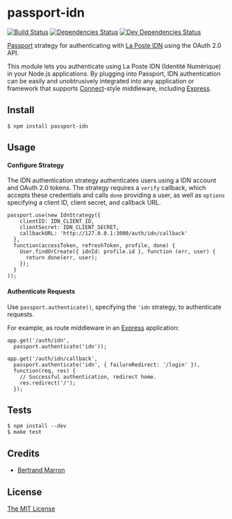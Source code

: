 # passport-idn

[![Build Status](https://secure.travis-ci.org/tusbar/passport-idn.svg?branch=master)](https://travis-ci.org/tusbar/passport-idn)
[![Dependencies Status](https://david-dm.org/tusbar/passport-idn.svg)](https://david-dm.org/tusbar/passport-idn)
[![Dev Dependencies Status](https://david-dm.org/tusbar/passport-idn/dev-status.svg)](https://david-dm.org/tusbar/passport-idn#info=devDependencies)

[Passport](http://passportjs.org/) strategy for authenticating with
[La Poste IDN](https://developpeurs.idn.laposte.fr) using the OAuth 2.0
API.

This module lets you authenticate using La Poste IDN (Identité
Numérique) in your Node.js applications.  By plugging into Passport, IDN
authentication can be easily and unobtrusively integrated into any
application or framework that supports
[Connect](http://www.senchalabs.org/connect/)-style middleware,
including [Express](http://expressjs.com/).

## Install

    $ npm install passport-idn

## Usage

#### Configure Strategy

The IDN authentication strategy authenticates users using a IDN account
and OAuth 2.0 tokens.  The strategy requires a `verify` callback, which
accepts these credentials and calls `done` providing a user, as well as
`options` specifying a client ID, client secret, and callback URL.

    passport.use(new IdnStrategy({
        clientID: IDN_CLIENT_ID,
        clientSecret: IDN_CLIENT_SECRET,
        callbackURL: 'http://127.0.0.1:3000/auth/idn/callback'
      },
      function(accessToken, refreshToken, profile, done) {
        User.findOrCreate({ idnId: profile.id }, function (err, user) {
          return done(err, user);
        });
      }
    ));

#### Authenticate Requests

Use `passport.authenticate()`, specifying the `'idn` strategy, to
authenticate requests.

For example, as route middleware in an [Express](http://expressjs.com/)
application:

    app.get('/auth/idn',
      passport.authenticate('idn'));

    app.get('/auth/idn/callback',
      passport.authenticate('idn', { failureRedirect: '/login' }),
      function(req, res) {
        // Successful authentication, redirect home.
        res.redirect('/');
      });

## Tests

    $ npm install --dev
    $ make test

## Credits

  - [Bertrand Marron](http://github.com/tusbar)

## License

[The MIT License](http://opensource.org/licenses/MIT)
